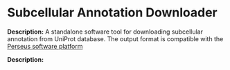 # Subcellular Annotation Downloader
<b>Description:</b> A standalone software tool for downloading subcellular annotation from UniProt database. The output format is compatible with the [Perseus software platform](https://maxquant.net/perseus/)

<b>Description:</b>


